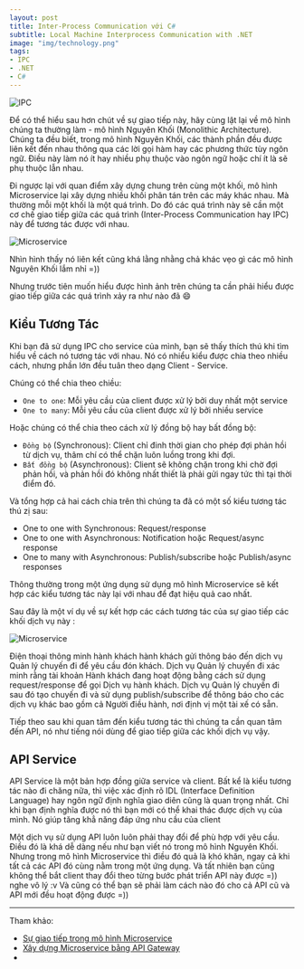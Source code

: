 ```yaml
---
layout: post
title: Inter-Process Communication với C#
subtitle: Local Machine Interprocess Communication with .NET
image: "img/technology.png"
tags:
- IPC
- .NET
- C#
---
```


![IPC](https://boxxv.github.io/img/2023/Interprocess.png "IPC")

Để có thể hiểu sau hơn chút về sự giao tiếp này, hãy cùng lật lại về mô hình chúng ta thường làm - mô hình Nguyên Khối (Monolithic Architecture). Chúng ta đều biết, trong mô hình Nguyên Khối, các thành phần đều được liên kết đến nhau thông qua các lời gọi hàm hay các phương thức tùy ngôn ngữ. Điều này làm nó ít hay nhiều phụ thuộc vào ngôn ngữ hoặc chí ít là sẽ phụ thuộc lẫn nhau.

Đi ngược lại với quan điểm xây dựng chung trên cùng một khối, mô hình Microservice lại xây dựng nhiều khối phân tán trên các máy khác nhau. Mà thường mỗi một khối là một quá trình. Do đó các quá trình này sẽ cần một cơ chế giao tiếp giữa các quá trình (Inter-Process Communication hay IPC) này để tương tác được với nhau.

![Microservice](https://boxxv.github.io/img/2023/13cf1604-47c4-41c6-8d66-82e772712ed8.png "Microservice")

Nhìn hình thấy nó liên kết cũng khá lằng nhằng chả khác vẹo gì các mô hình Nguyên Khối lắm nhỉ =))

Nhưng trước tiên muốn hiểu được hình ảnh trên chúng ta cần phải hiểu được giao tiếp giữa các quá trình xảy ra như nào đã 😄


## Kiểu Tương Tác

Khi bạn đã sử dụng IPC cho service của mình, bạn sẽ thấy thích thú khi tìm hiểu về cách nó tương tác với nhau. Nó có nhiểu kiểu được chia theo nhiều cách, nhưng phần lớn đều tuân theo dạng Client - Service.

Chúng có thể chia theo chiều:
- `One to one`: Mỗi yêu cầu của client được xử lý bởi duy nhất một service
- `One to many`: Mỗi yêu cầu của client được xử lý bởi nhiều service

Hoặc chúng có thể chia theo cách xử lý đồng bộ hay bất đồng bộ:
- `Đồng bộ` (Synchronous): Client chỉ đinh thời gian cho phép đợi phản hồi từ dịch vụ, thâm chí có thể chặn luôn luồng trong khi đợi.
- `Bất đồng bộ` (Asynchronous): Client sẽ không chặn trong khi chờ đợi phản hồi, và phản hồi đó không nhất thiết là phải gửi ngay tức thì tại thời điểm đó.

Và tổng hợp cả hai cách chia trên thì chúng ta đã có một số kiểu tương tác thú zị sau:
- One to one with Synchronous: Request/response
- One to one with Asynchronous: Notification hoặc Request/async response
- One to many with Asynchronous: Publish/subscribe hoặc Publish/async responses

Thông thường trong một ứng dụng sử dụng mô hình Microservice sẽ kết hợp các kiểu tương tác này lại với nhau để đạt hiệu quả cao nhất.

Sau đây là một ví dụ về sự kết hợp các cách tương tác của sự giao tiếp các khối dịch vụ này :

![Microservice](https://boxxv.github.io/img/2023/8641d56b-5bfc-417a-8b48-611e1d51840e.png "Microservice")

Điện thoại thông minh hành khách hành khách gửi thông báo đến dịch vụ Quản lý chuyến đi để yêu cầu đón khách. Dịch vụ Quản lý chuyến đi xác minh rằng tài khoản Hành khách đang hoạt động bằng cách sử dụng request/response để gọi Dịch vụ hành khách. Dịch vụ Quản lý chuyến đi sau đó tạo chuyến đi và sử dụng publish/subscribe để thông báo cho các dịch vụ khác bao gồm cả Người điều hành, nơi định vị một tài xế có sẵn.

Tiếp theo sau khi quan tâm đến kiểu tương tác thì chúng ta cần quan tâm đến API, nó như tiếng nói dùng để giao tiếp giữa các khối dịch vụ vậy.


## API Service

API Service là một bản hợp đồng giữa service và client. Bất kể là kiểu tương tác nào đi chăng nữa, thì việc xác định rõ IDL (Interface Definition Language) hay ngôn ngữ định nghĩa giao diên cũng là quan trọng nhất. Chỉ khi bạn định nghĩa được nó thì bạn mới có thể khai thác được dịch vụ của mình. Nó giúp tăng khẳ năng đáp ứng nhu cầu của client

Một dịch vụ sử dụng API luôn luôn phải thay đổi để phù hợp với yêu cầu. Điều đó là khá dễ dàng nếu như bạn viết nó trong mô hình Nguyên Khối. Nhưng trong mô hình Microservice thì điều đó quả là khó khăn, ngay cả khi tất cả các API đó cùng nằm trong một ứng dụng. Và tất nhiên bạn cũng không thể bắt client thay đổi theo từng bước phát triển API này được =)) nghe vô lý :v Và cũng có thể bạn sẽ phải làm cách nào đó cho cả API cũ và API mới đều hoạt động được =))




-----
Tham khảo:

- [Sự giao tiếp trong mô hình Microservice](https://viblo.asia/p/su-giao-tiep-trong-mo-hinh-microservice-bJzKmxqX59N)
- [Xây dựng Microservice bằng API Gateway](https://viblo.asia/p/xay-dung-microservice-bang-api-gateway-3P0lPnv4Kox)
- []()